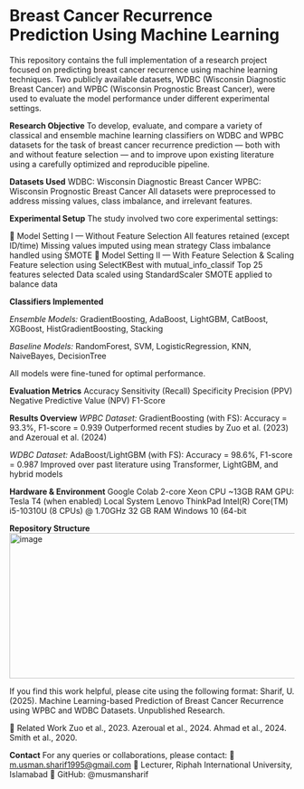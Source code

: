 # Breast Cancer Recurrence Prediction Using Machine Learning

This repository contains the full implementation of a research project focused on predicting breast cancer recurrence using machine learning techniques. Two publicly available datasets, WDBC (Wisconsin Diagnostic Breast Cancer) and WPBC (Wisconsin Prognostic Breast Cancer), were used to evaluate the model performance under different experimental settings.

**Research Objective**
To develop, evaluate, and compare a variety of classical and ensemble machine learning classifiers on WDBC and WPBC datasets for the task of breast cancer recurrence prediction — both with and without feature selection — and to improve upon existing literature using a carefully optimized and reproducible pipeline.

**Datasets Used**
WDBC: Wisconsin Diagnostic Breast Cancer
WPBC: Wisconsin Prognostic Breast Cancer
All datasets were preprocessed to address missing values, class imbalance, and irrelevant features.

**Experimental Setup**
The study involved two core experimental settings:

🔹 Model Setting I — Without Feature Selection
All features retained (except ID/time)
Missing values imputed using mean strategy
Class imbalance handled using SMOTE
🔹 Model Setting II — With Feature Selection & Scaling
Feature selection using SelectKBest with mutual_info_classif
Top 25 features selected
Data scaled using StandardScaler
SMOTE applied to balance data

**Classifiers Implemented**

*Ensemble Models:*
GradientBoosting, AdaBoost, LightGBM, CatBoost, XGBoost, HistGradientBoosting, Stacking

*Baseline Models:*
RandomForest, SVM, LogisticRegression, KNN, NaiveBayes, DecisionTree

All models were fine-tuned for optimal performance.

**Evaluation Metrics**
Accuracy
Sensitivity (Recall)
Specificity
Precision (PPV)
Negative Predictive Value (NPV)
F1-Score

**Results Overview**
*WPBC Dataset:*
GradientBoosting (with FS): Accuracy = 93.3%, F1-score = 0.939
Outperformed recent studies by Zuo et al. (2023) and Azeroual et al. (2024)

*WDBC Dataset:*
AdaBoost/LightGBM (with FS): Accuracy = 98.6%, F1-score = 0.987
Improved over past literature using Transformer, LightGBM, and hybrid models

**Hardware & Environment**
Google Colab
2-core Xeon CPU
~13GB RAM
GPU: Tesla T4 (when enabled)
Local System
Lenovo ThinkPad
Intel(R) Core(TM) i5-10310U (8 CPUs) @ 1.70GHz
32 GB RAM
Windows 10 (64-bit

**Repository Structure**
<img width="617" height="257" alt="image" src="https://github.com/user-attachments/assets/bc8c82df-aa05-424f-8dbf-c9ab0fa65f5c" />

If you find this work helpful, please cite using the following format: Sharif, U. (2025). Machine Learning-based Prediction of Breast Cancer Recurrence using WPBC and WDBC Datasets. Unpublished Research.

🔗 Related Work
Zuo et al., 2023.
Azeroual et al., 2024.
Ahmad et al., 2024.
Smith et al., 2020.

**Contact**
For any queries or collaborations, please contact:
📧 m.usman.sharif1995@gmail.com
🏫 Lecturer, Riphah International University, Islamabad
🔗 GitHub: @musmansharif
